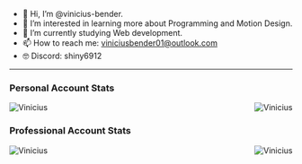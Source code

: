 - 👋 Hi, I’m @vinicius-bender.
- 👀 I’m interested in learning more about Programming and Motion Design.
- 🌱 I’m currently studying Web development.
- 📫 How to reach me: <a href="viniciusbender01@outlook.com">viniciusbender01@outlook.com</a>
- 🤓 Discord: shiny6912


<hr />

### Personal Account Stats

<div>
  <img src="https://github-readme-stats.vercel.app/api?username=vinicius-bender&show_icons=true&theme=dark&title_color=ffffff&text_color=ffffff&locale=en" alt="Vinicius"/>
  <img align="right" src="https://github-readme-stats.vercel.app/api/top-langs?username=vinicius-bender&show_icons=true&theme=dark&title_color=ffffff&text_color=ffffff&locale=en&layout=compact" alt="Vinicius"/>
</div>

### Professional Account Stats
<div>
  <img src="https://github-readme-stats.vercel.app/api?username=bender-vinicius&show_icons=true&theme=dark&title_color=ffffff&text_color=ffffff&locale=en" alt="Vinicius"/>
  <img align="right" src="https://github-readme-stats.vercel.app/api/top-langs?username=bender-vinicius&show_icons=true&theme=dark&title_color=ffffff&text_color=ffffff&locale=en&layout=compact" alt="Vinicius"/>
</div>
